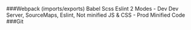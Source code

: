 ###Webpack (imports/exports)
     Babel
     Scss
     Eslint
     2 Modes
     - Dev
         Dev Server, SourceMaps, Eslint, Not minified JS & CSS
     - Prod
         Minified Code
###Git